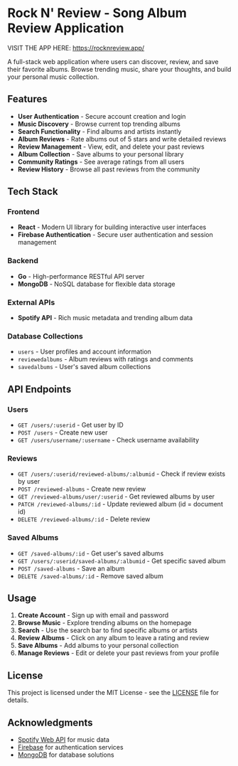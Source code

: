 # Rock N' Review - Song Album Review Application

VISIT THE APP HERE: https://rocknreview.app/

A full-stack web application where users can discover, review, and save their favorite albums. Browse trending music, share your thoughts, and build your personal music collection.

## Features

- **User Authentication** - Secure account creation and login
- **Music Discovery** - Browse current top trending albums
- **Search Functionality** - Find albums and artists instantly
- **Album Reviews** - Rate albums out of 5 stars and write detailed reviews
- **Review Management** - View, edit, and delete your past reviews
- **Album Collection** - Save albums to your personal library
- **Community Ratings** - See average ratings from all users
- **Review History** - Browse all past reviews from the community

## Tech Stack

### Frontend
- **React** - Modern UI library for building interactive user interfaces
- **Firebase Authentication** - Secure user authentication and session management

### Backend
- **Go** - High-performance RESTful API server
- **MongoDB** - NoSQL database for flexible data storage

### External APIs
- **Spotify API** - Rich music metadata and trending album data

### Database Collections
- `users` - User profiles and account information
- `reviewedalbums` - Album reviews with ratings and comments
- `savedalbums` - User's saved album collections

## API Endpoints

### Users
- `GET /users/:userid` - Get user by ID
- `POST /users` - Create new user
- `GET /users/username/:username` - Check username availability

### Reviews
- `GET /users/:userid/reviewed-albums/:albumid` - Check if review exists by user
- `POST /reviewed-albums` - Create new review
- `GET /reviewed-albums/user/:userid` - Get reviewed albums by user
- `PATCH /reviewed-albums/:id` - Update reviewed album (id = document id)
- `DELETE /reviewed-albums/:id` - Delete review

### Saved Albums
- `GET /saved-albums/:id` - Get user's saved albums
- `GET /users/:userid/saved-albums/:albumid` - Get specific saved album
- `POST /saved-albums` - Save an album
- `DELETE /saved-albums/:id` - Remove saved album

## Usage

1. **Create Account** - Sign up with email and password
2. **Browse Music** - Explore trending albums on the homepage
3. **Search** - Use the search bar to find specific albums or artists
4. **Review Albums** - Click on any album to leave a rating and review
5. **Save Albums** - Add albums to your personal collection
6. **Manage Reviews** - Edit or delete your past reviews from your profile

## License

This project is licensed under the MIT License - see the [LICENSE](LICENSE) file for details.

## Acknowledgments

- [Spotify Web API](https://developer.spotify.com/documentation/web-api/) for music data
- [Firebase](https://firebase.google.com/) for authentication services
- [MongoDB](https://www.mongodb.com/) for database solutions
